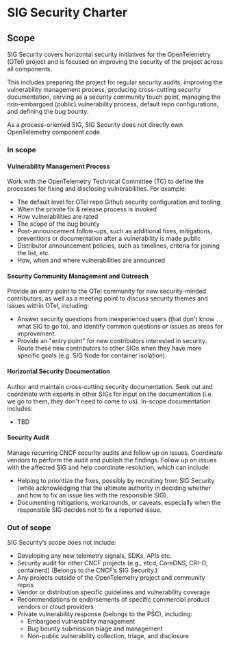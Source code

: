 # SIG Security Charter

## Scope

SIG Security covers horizontal security initiatives for the OpenTelemetry (OTel)
project and is focused on improving the security of the project across all
components.

This includes preparing the project for regular security audits, improving the
vulnerability management process, producing cross-cutting security
documentation, serving as a security community touch point, managing the
non-embargoed (public) vulnerability process, default repo configurations, and
defining the bug bounty.

As a process-oriented SIG, SIG Security does not directly own OpenTelemetry component
code.

### In scope

#### Vulnerability Management Process

Work with the OpenTelemetry Technical Committee (TC) to define the processes for fixing and disclosing vulnerabilities. For example:

- The default level for OTel repo Github security configuration and tooling
- When the private fix & release process is invoked
- How vulnerabilities are rated
- The scope of the bug bounty
- Post-announcement follow-ups, such as additional fixes, mitigations, preventions or documentation after a vulnerability is made public
- Distributor announcement policies, such as timelines, criteria for joining the list, etc.
- How, when and where vulnerabilities are announced

#### Security Community Management and Outreach

Provide an entry point to the OTel community for new security-minded contributors, as well as a meeting point to discuss security themes and issues within OTel, including:

- Answer security questions from inexperienced users (that don't know what SIG to go to), and identify common questions or issues as areas for improvement.
- Provide an "entry point" for new contributors interested in security. Route these new contributors to other SIGs when they have more specific goals (e.g. SIG Node for container isolation).

#### Horizontal Security Documentation

Author and maintain cross-cutting security documentation. Seek out and coordinate with experts in other SIGs for input on the documentation (i.e. we go to them, they don't need to come to us). In-scope documentation includes:

- TBD

#### Security Audit

Manage recurring CNCF security audits and follow up on issues. Coordinate vendors to perform the audit and publish the findings. Follow up on issues with the affected SIG and help coordinate resolution, which can include:

- Helping to prioritize the fixes, possibly by recruiting from SIG Security (while acknowledging that the ultimate authority in deciding whether and how to fix an issue lies with the responsible SIG).
- Documenting mitigations, workarounds, or caveats, especially when the responsible SIG decides not to fix a reported issue.

### Out of scope

SIG Security’s scope does not include:

- Developing any new telemetry signals, SDKs, APIs etc.
- Security audit for other CNCF projects (e.g., etcd, CoreDNS, CRI-O, containerd) (Belongs to the CNCF’s SIG Security.)
- Any projects outside of the OpenTelemetry project and community repos
- Vendor or distribution specific guidelines and vulnerability coverage
- Recommendations or endorsements of specific commercial product vendors or cloud providers
- Private vulnerability response (belongs to the PSC), including:
  - Embargoed vulnerability management
  - Bug bounty submission triage and management
  - Non-public vulnerability collection, triage, and disclosure
